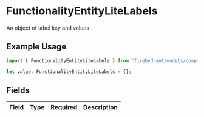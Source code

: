 # FunctionalityEntityLiteLabels

An object of label key and values

## Example Usage

```typescript
import { FunctionalityEntityLiteLabels } from "firehydrant/models/components";

let value: FunctionalityEntityLiteLabels = {};
```

## Fields

| Field       | Type        | Required    | Description |
| ----------- | ----------- | ----------- | ----------- |